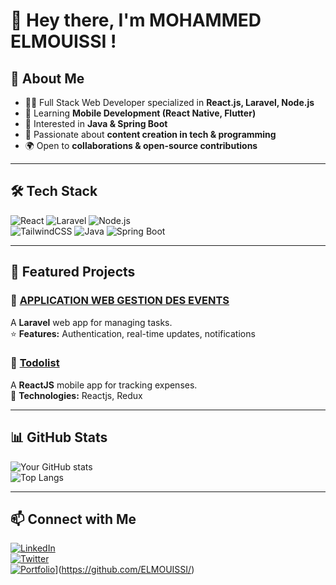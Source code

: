 # 👋 Hey there, I'm MOHAMMED ELMOUISSI !

## 🚀 About Me  
- 👨‍💻 Full Stack Web Developer specialized in **React.js, Laravel, Node.js**  
- 📱 Learning **Mobile Development (React Native, Flutter)**  
- 🎯 Interested in **Java & Spring Boot**  
- 📝 Passionate about **content creation in tech & programming**  
- 🌍 Open to **collaborations & open-source contributions**  

---

## 🛠️ Tech Stack  
![React](https://img.shields.io/badge/-React-61DAFB?style=flat&logo=react&logoColor=white) 
![Laravel](https://img.shields.io/badge/-Laravel-FF2D20?style=flat&logo=laravel&logoColor=white) 
![Node.js](https://img.shields.io/badge/-Node.js-339933?style=flat&logo=node.js&logoColor=white)  
![TailwindCSS](https://img.shields.io/badge/-TailwindCSS-38B2AC?style=flat&logo=tailwind-css&logoColor=white) 
![Java](https://img.shields.io/badge/-Java-007396?style=flat&logo=java&logoColor=white) 
![Spring Boot](https://img.shields.io/badge/-Spring%20Boot-6DB33F?style=flat&logo=spring-boot&logoColor=white)

---

## 📌 Featured Projects  
### 🎨 [APPLICATION WEB GESTION DES EVENTS](https://github.com/tudiodev/event)  
A **Laravel** web app for managing tasks.  
⭐ **Features:** Authentication, real-time updates, notifications  

### 📱 [Todolist](https://github.com/ELMOUISSI/todolist)  
A **ReactJS** mobile app for tracking expenses.  
🔗 **Technologies:** Reactjs, Redux  

---

## 📊 GitHub Stats  
![Your GitHub stats](https://github-readme-stats.vercel.app/api?username=ELMOUISSI&show_icons=true&theme=radical)  
![Top Langs](https://github-readme-stats.vercel.app/api/top-langs/?username=ELMOUISSI&layout=compact&theme=radical)  

---

## 📫 Connect with Me  
[![LinkedIn](https://img.shields.io/badge/LinkedIn-blue?style=flat&logo=linkedin)](https://www.linkedin.com/in/mohammed-el-mouissi-604931267/)  
[![Twitter](https://img.shields.io/badge/Twitter-blue?style=flat&logo=twitter)](https://twitter.com/yourprofile)  
[![Portfolio](https://img.shields.io/badge/Portfolio-black?style=flat&logo=github)]([)](https://github.com/ELMOUISSI/)  
